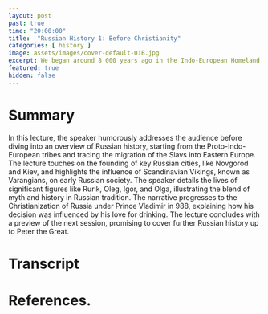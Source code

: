 ```yaml
---
layout: post
past: true
time: "20:00:00"
title:  "Russian History 1: Before Christianity"
categories: [ history ]
image: assets/images/cover-default-01B.jpg
excerpt: We began around 8 000 years ago in the Indo-European Homeland and ended in 988, when Vladimir the Great adopted Orthodox Christianity.
featured: true
hidden: false
---
```


<!-- # Title brainstorm

* From Proto-Indo-Europeans to Christianization: The Early Formation of Russia".
* The Early Roots of Russia -->

<!-- # Exerpt

We began around 8 000 years ago in the Indo-European Homeland and ended in 988, when Vladimir the Great adopted Orthodox Christianity.

The lecture humorously traces the origins and early history of Russia, focusing on the influence of the Proto-Indo-European migrations, Scandinavian Varangians, and key figures like Rurik, Oleg, and Vladimir, culminating in the Christianization of Russia in 988. -->

# Summary

In this lecture, the speaker humorously addresses the audience before diving into an overview of Russian history, starting from the Proto-Indo-European tribes and tracing the migration of the Slavs into Eastern Europe. The lecture touches on the founding of key Russian cities, like Novgorod and Kiev, and highlights the influence of Scandinavian Vikings, known as Varangians, on early Russian society. The speaker details the lives of significant figures like Rurik, Oleg, Igor, and Olga, illustrating the blend of myth and history in Russian tradition. The narrative progresses to the Christianization of Russia under Prince Vladimir in 988, explaining how his decision was influenced by his love for drinking. The lecture concludes with a preview of the next session, promising to cover further Russian history up to Peter the Great.

# Transcript

# References.
